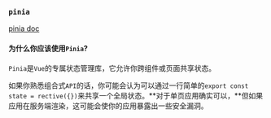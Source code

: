 ### `pinia`  
[pinia doc](https://pinia.vuejs.org/zh/introduction.html)  

#### 为什么你应该使用`Pinia`?   
`Pinia`是`Vue`的专属状态管理库，它允许你跨组件或页面共享状态。

如果你熟悉组合式`API`的话，你可能会认为可以通过一行简单的`export const state = rective({})`来共享一个全局状态。**对于单页应用确实可以，**但如果应用在服务端渲染，这可能会使你的应用暴露出一些安全漏洞。
